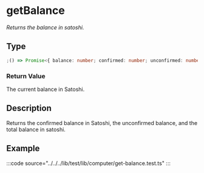 # getBalance

_Returns the balance in satoshi._

## Type

```ts
;() => Promise<{ balance: number; confirmed: number; unconfirmed: number }>
```

### Return Value

The current balance in Satoshi.

## Description

Returns the confirmed balance in Satoshi, the unconfirmed balance, and the total balance in satoshi.

## Example

:::code source="../../../lib/test/lib/computer/get-balance.test.ts" :::
